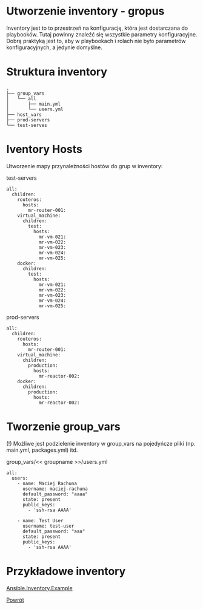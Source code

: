 Utworzenie inventory - gropus
=========

Inventory jest to to przestrzeń na konfigurację, która jest dostarczana do playbooków. Tutaj powinny znaleźć się wszystkie parametry konfiguracyjne. Dobrą praktyką jest to, aby w playbookach i rolach nie było parametrów konfiguracyjnych, a jedynie domyślne.

Struktura inventory
=========
```
.
├── group_vars
│   └── all
│       ├── main.yml
│       └── users.yml
├── host_vars
├── prod-servers
└── test-serves
```

Iventory Hosts
=========
Utworzenie mapy przynależności hostów do grup w inventory:

test-servers
```
all:
  children:
    routeros:
      hosts:
        mr-router-001:
    virtual_machine:
      children:
        test:
          hosts:
            mr-vm-021:
            mr-vm-022:
            mr-vm-023:
            mr-vm-024:
            mr-vm-025:
    docker:
      children:
        test:
          hosts:
            mr-vm-021:
            mr-vm-022:
            mr-vm-023:
            mr-vm-024:
            mr-vm-025:
```
prod-servers
```
all:
  children:
    routeros:
      hosts:
        mr-router-001:
    virtual_machine:
      children:
        production:
          hosts:
            mr-reactor-002:
    docker:
      children:
        production:
          hosts:
            mr-reactor-002:
```

Tworzenie group_vars
=========

(!) Możliwe jest podzielenie inventory w group_vars na pojedyńcze pliki (np. main.yml, packages.yml) itd.

group_vars/<< groupname >>/users.yml
```
all:
  users:
    - name: Maciej Rachuna
      username: maciej-rachuna
      default_password: "aaaa"
      state: present
      public_keys: 
        - 'ssh-rsa AAAA'

    - name: Test User
      username: test-user
      default_password: "aaa"
      state: present
      public_keys: 
        - 'ssh-rsa AAAA'
```

Przykładowe inventory
=========

[Ansible.Inventory.Example](https://github.com/wolfsea89/Ansible.Inventory.Example.git)

[Powrót](../../README.md)

